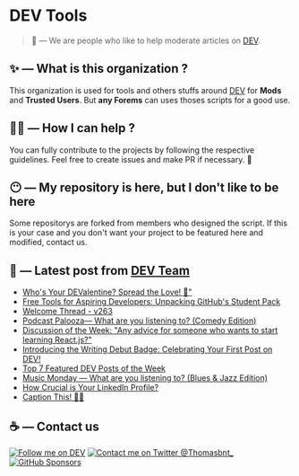 # DEV Tools

> 🔧 — We are people who like to help moderate articles on [DEV](https://dev.to).

## ✨ — What is this organization ?

This organization is used for tools and others stuffs around [DEV](https://dev.to) for **Mods** and **Trusted Users**. But __any Forems__ can uses thoses scripts for a good use.


## 💪🏼 — How I can help ?

You can fully contribute to the projects by following the respective guidelines. Feel free to create issues and make PR if necessary. 🎉

## 😶 — My repository is here, but I don't like to be here

Some repositorys are forked from members who designed the script. If this is your case and you don't want your project to be featured here and modified, contact us.

## 📝 — Latest post from [DEV Team](https://dev.to/devteam)

<!-- BLOG-POST-LIST:START -->
- [Who&#39;s Your DEValentine? Spread the Love! 💖&quot;](https://dev.to/devteam/whos-your-devalentine-spread-the-love--1i20)
- [Free Tools for Aspiring Developers: Unpacking GitHub&#39;s Student Pack](https://dev.to/devteam/fee-tools-for-aspiring-developers-unpacking-githubs-student-pack-mmd)
- [Welcome Thread - v263](https://dev.to/devteam/welcome-thread-v263-adc)
- [Podcast Palooza— What are you listening to? &lpar;Comedy Edition&rpar;](https://dev.to/devteam/podcast-palooza-what-are-you-listening-to-comedy-edition-2k41)
- [Discussion of the Week: &quot;Any advice for someone who wants to start learning React.js?&quot;](https://dev.to/devteam/discussion-of-the-week-any-advice-for-someone-who-wants-to-start-learning-reactjs-1m0j)
- [Introducing the Writing Debut Badge: Celebrating Your First Post on DEV!](https://dev.to/devteam/introducing-the-writing-debut-badge-celebrating-your-first-post-on-dev-331l)
- [Top 7 Featured DEV Posts of the Week](https://dev.to/devteam/top-7-featured-dev-posts-of-the-week-3180)
- [Music Monday — What are you listening to? &lpar;Blues &amp; Jazz Edition&rpar;](https://dev.to/devteam/music-monday-what-are-you-listening-to-blues-jazz-edition-9ne)
- [How Crucial is Your LinkedIn Profile?](https://dev.to/devteam/how-crucial-is-your-linkedin-profile-689)
- [Caption This! 🤔💭](https://dev.to/devteam/caption-this-4f8c)
<!-- BLOG-POST-LIST:END -->


## ☕ — Contact us

[![Follow me on DEV](https://img.shields.io/badge/dev.to-%2308090A.svg?&style=for-the-badge&logo=dev.to&logoColor=white&alt=devto)](https://dev.to/thomasbnt)
[![Contact me on Twitter @Thomasbnt_](https://img.shields.io/badge/Contact%20me%20on%20Twitter-%231DA1F2.svg?&style=for-the-badge&logo=twitter&logoColor=white&alt=twitter)](https://twitter.com/messages/1142357270-1142357270?text=Hello,%20I%20contact%20you%20from%20devtotools%20&recipient_id=1142357270) [![GitHub Sponsors](https://img.shields.io/badge/Sponsor%20me-%23EA54AE.svg?&style=for-the-badge&logo=github-sponsors&logoColor=white)](https://github.com/sponsors/thomasbnt)


